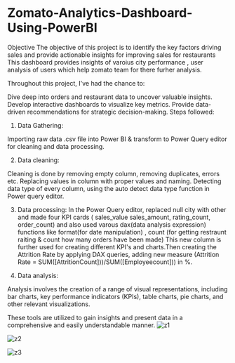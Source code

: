 # Zomato-Analytics-Dashboard-Using-PowerBI
Objective
The objective of this project is to identify the key factors driving sales  and provide actionable insights for improving sales for restaurants This dashboard provides insights of varoius city performance , user analysis of users which help zomato team for there furher analysis. 

Throughout this project, I've had the chance to:

Dive deep into orders and restaurant data to uncover valuable insights.
Develop interactive dashboards to visualize key  metrics.
Provide data-driven recommendations for strategic decision-making.
Steps followed:

1. Data Gathering:

Importing raw data .csv file into Power BI & transform to Power Query editor for cleaning and data processing.

2. Data cleaning:

Cleaning is done by removing empty column, removing duplicates, errors etc.
Replacing values in column with proper values and naming.
Detecting data type of every column, using the auto detect data type function in Power query editor.

3. Data processing:
In the Power Query editor, replaced null city with other and made four KPI cards ( sales_value sales_amount, rating_count, order_count) and also used varous dax(data analysis expression) functions like
format(for date manipulation) , count (for getting restraunt raiting & count how many orders have been made)
This new column is further used for creating different KPI's and charts.Then creating the Attrition Rate by applying DAX queries, adding new measure (Attrition Rate = SUM([AttritionCount]))/SUM([Employeecount])) in %.

5. Data analysis:

Analysis involves the creation of a range of visual representations, including bar charts, key performance indicators (KPIs), table charts, pie charts, and other relevant visualizations.


These tools are utilized to gain insights and present data in a comprehensive and easily understandable manner.
![z1](https://github.com/subhj/Zomato-Analytics-Dashboard-Using-PowerBI/assets/98201527/a5bcef88-8d44-45c5-bc1a-99eb56a3eb51)

![z2](https://github.com/subhj/Zomato-Analytics-Dashboard-Using-PowerBI/assets/98201527/3776d2ae-6b6e-41d6-b770-b49e53ad1021)

![z3](https://github.com/subhj/Zomato-Analytics-Dashboard-Using-PowerBI/assets/98201527/246e4fc9-c0c3-490a-a410-84cba8e66344)
